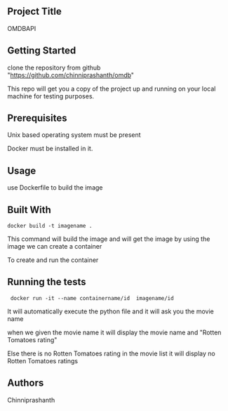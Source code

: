 
Project Title
-------------

OMDBAPI

Getting Started
----------------

clone the repository from github "https://github.com/chinniprashanth/omdb" 

This repo will get you a copy of the project up and running on your local machine for testing purposes.

Prerequisites
-------------

Unix based operating system must be present

Docker must be installed in it.


Usage
------

use Dockerfile to build the image

Built With
-----------

    docker build -t imagename .
                               


This command will build the image and will get the image by using the image we can create a container

To create and run the container 

Running the tests
------------------

     docker run -it --name containername/id  imagename/id 
                                                           

It will automatically execute the python file and it will ask you the movie name 


when we given the movie name it will display the movie name and "Rotten Tomatoes rating"


Else there is no Rotten Tomatoes rating in the movie list it will display no Rotten Tomatoes ratings 



Authors
--------

Chinniprashanth


